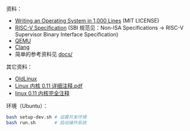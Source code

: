 资料：

-   [Writing an Operating System in 1,000 Lines](https://github.com/nuta/operating-system-in-1000-lines) (MIT LICENSE)
-   [RISC-V Specification](https://riscv.org/specifications/) (SBI 规范见：Non-ISA Specifications → RISC-V Supervisor Binary Interface Specification)
-   [QEMU](https://www.qemu.org/docs/master/system/target-riscv.html)
-   [Clang](https://clang.llvm.org/)
-   简单的参考资料见 [docs/](./docs/)

其它资料：

-   [OldLinux](https://oldlinux.org/)
-   [Linux 内核 0.11 详细注释.pdf](https://mirror.math.princeton.edu/pub/oldlinux/download/clk011.pdf)
-   [linux 0.11 内核完全注释](https://gitee.com/shen-lifeng/linux-0.11-note)

环境（Ubuntu）：

```sh
bash setup-dev.sh # 设置开发环境
bash run.sh       # 启动操作系统
```
